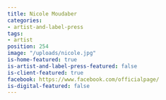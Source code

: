 ```yaml
---
title: Nicole Moudaber
categories:
- artist-and-label-press
tags:
- artist
position: 254
image: "/uploads/nicole.jpg"
is-home-featured: true
is-artist-and-label-press-featured: false
is-client-featured: true
facebook: https://www.facebook.com/officialpage/
is-digital-featured: false
---
```


